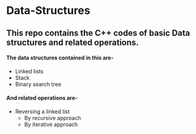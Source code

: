 # Data-Structures
## This repo contains the C++ codes of basic **Data structures** and related operations.

#### The data structures contained in this are-
  * Linked lists
  * Stack
  * Binary search tree
      
#### And related operations are-
  *  Reversing a linked list 
      * By recursive approach
      * By iterative approach
